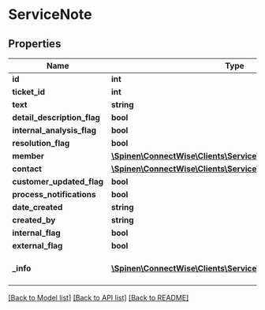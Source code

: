 # ServiceNote

## Properties
Name | Type | Description | Notes
------------ | ------------- | ------------- | -------------
**id** | **int** |  | [optional] 
**ticket_id** | **int** |  | [optional] 
**text** | **string** |  | [optional] 
**detail_description_flag** | **bool** |  | [optional] 
**internal_analysis_flag** | **bool** |  | [optional] 
**resolution_flag** | **bool** |  | [optional] 
**member** | [**\Spinen\ConnectWise\Clients\Service\Model\MemberReference**](MemberReference.md) |  | [optional] 
**contact** | [**\Spinen\ConnectWise\Clients\Service\Model\ContactReference**](ContactReference.md) |  | [optional] 
**customer_updated_flag** | **bool** |  | [optional] 
**process_notifications** | **bool** |  | [optional] 
**date_created** | **string** |  | [optional] 
**created_by** | **string** |  | [optional] 
**internal_flag** | **bool** |  | [optional] 
**external_flag** | **bool** |  | [optional] 
**_info** | [**\Spinen\ConnectWise\Clients\Service\Model\Metadata**](Metadata.md) | Metadata of the entity | [optional] 

[[Back to Model list]](../README.md#documentation-for-models) [[Back to API list]](../README.md#documentation-for-api-endpoints) [[Back to README]](../README.md)


